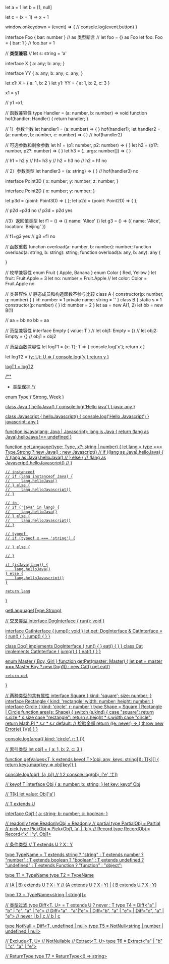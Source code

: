 let a = 1
let b = [1, null]

let c = (x = 1) => x + 1

window.onkeydown = (event) => {
    // console.log(event.button)
}

interface Foo {
    bar: number
}
// as 类型断言
// let foo = {} as Foo
let foo: Foo = {
    bar: 1
}
// foo.bar = 1


// ****************类型兼容**************** //
let s: string = 'a'

interface X {
    a: any;
    b: any;
}

interface YY {
    a: any;
    b: any;
    c: any;
}

let x1: X = { a: 1, b: 2 }
let y1: YY = { a: 1, b: 2, c: 3 }

x1 = y1

// y1 =x1;

// 函数兼容性
type Handler = (a: number, b: number) => void
function hof(handler: Handler) {
    return handler;
}

// 1）参数个数
let handler1 = (a: number) => { }
hof(handler1);
let handler2 = (a: number, b: number, c: number) => { }
// hof(handler2)

// 可选参数和剩余参数
let h1 = (p1: number, p2: number) => { }
let h2 = (p1?: number, p2?: number) => { }
let h3 = (...args: number[]) => { }

// h1 = h2 y
// h1= h3 y
// h2 = h3 no
// h2 = h1 no

// 2）参数类型
let handler3 = (a: string) => { }
// hof(handler3) no


interface Point3D {
    x: number;
    y: number;
    z: number;
}

interface Point2D {
    x: number;
    y: number;
}

let p3d = (point: Point3D) => { };
let p2d = (point: Point2D) => { };

// p2d =p3d no
// p3d = p2d yes

//3）返回值类型
let f1 = () => ({ name: 'Alice' })
let g3 = () => ({ name: 'Alice', location: 'Beijing' })

// f1=g3 yes
// g3 =f1 no

// 函数重载
function overload(a: number, b: number): number;
function overload(a: string, b: string): string;
function overload(a: any, b: any): any {

}

// 枚举兼容性
enum Fruit { Apple, Banana }
enum Color { Red, Yellow }
let fruit: Fruit.Apple = 3
let no: number = Fruit.Apple
// let color: Color = Fruit.Apple no


// 类兼容性
// 静态成员和构造函数不参与比较
class A {
    constructor(p: number, q: number) { }
    id: number = 1
    private name: string = ''
}
class B {
    static s = 1
    constructor(p: number) { }
    id: number = 2
}
let aa = new A(1, 2)
let bb = new B(1)

// aa = bb no
bb = aa

// 范型兼容性
interface Empty<T> {
    value: T
}
// let obj1: Empty<number> = {}
// let obj2: Empty<string> = {}
// obj1 = obj2

// 范型函数兼容性
let logT1 = <T>(x: T): T => {
    console.log('x');
    return x
}

let logT2 = <U>(y: U): U => {
    console.log('y')
    return y
}

logT1 = logT2


/**
 * 类型保护
*/

enum Type { Strong, Week }

class Java {
    helloJava() {
        console.log('Hello java')
    }
    java: any
}

class Javascript {
    helloJavascript() {
        console.log('Hello Javascript')
    }
    javascript: any
}

function isJava(lang: Java | Javascript): lang is Java {
    return (lang as Java).helloJava !== undefined
}

function getLanguage(type: Type, x?: string | number) {
    let lang = type === Type.Strong ? new Java() : new Javascript()
    // if ((lang as Java).helloJava) {
    //     (lang as Java).helloJava()
    // } else {
    //     (lang as Javascript).helloJavascript()
    // }

    // instanceof
    // if (lang instanceof Java) {
    //     lang.helloJava()
    // } else {
    //     lang.helloJavascript()
    // }

    // in 
    // if ('java' in lang) {
    //     lang.helloJava()
    // } else {
    //     lang.helloJavascript()
    // }

    // typeof 
    // if (typeof x === 'string') {

    // } else {

    // }

    if (isJava(lang)) {
        lang.helloJava()
    } else {
        lang.helloJavascript()
    }

    return lang
}

getLanguage(Type.Strong)

// 交叉类型
interface DogInterface {
    run(): void
}

interface CatInterface {
    jump(): void
}
let pet: DogInterface & CatInterface = {
    run() { },
    jump() { }
}

class Dog1 implements DogInterface {
    run() { }
    eat() { }
}
class Cat implements CatInterface {
    jump() { }
    eat() { }
}

enum Master { Boy, Girl }
function getPet(master: Master) {
    let pet = master === Master.Boy ? new Dog1() : new Cat()
    pet.eat()

    return pet
}


// 两种类型的共有属性
interface Square {
    kind: 'square';
    size: number;
}
interface Rectangle {
    kind: 'rectangle'
    width: number;
    height: number;
}
interface Circle {
    kind: 'circle',
    r: number
}
type Shape = Square | Rectangle | Circle
function area(s: Shape) {
    switch (s.kind) {
        case "square":
            return s.size * s.size
        case "rectangle":
            return s.height * s.width
        case "circle":
            return Math.PI * s.r * s.r
        default: // 检验全部
            return ((e: never) => { throw new Error(e) })(s)
    }
}

console.log(area({ kind: 'circle', r: 1 }))


// 索引类型
let obj1 = {
    a: 1,
    b: 2,
    c: 3
}

function getValues<T, k extends keyof T>(obj: any, keys: string[]): T[k][] {
    return keys.map(key => obj[key])
}

console.log(obj1, [a, b]) // 1 2
console.log(obj, ['e', 'f'])

// keyof T
interface Obj {
    a: number;
    b: string;
}
let key: keyof Obj

// T[k]
let value: Obj['a']

// T extends U

interface Obj1 {
    a: string;
    b: number;
    c: boolean;
}


// readonly
type ReadonlyObj = Readonly<Obj1>
// partial
type PartialObj = Partial<Obj>
// pick
type PickObj = Pick<Obj1, 'a' | 'b'>
// Record
type RecordObj = Record<'x' | 'y', Obj1>


// 条件类型
// T extends U ? X : Y

type TypeName<T> =
    T extends string ? "string" :
    T extends number ? "number" :
    T extends boolean ? "boolean" :
    T extends undefined ? "undefined" :
    T extends Function ? "function" :
    "object";

type T1 = TypeName<string>
type T2 = TypeName<number>

// (A | B) extends U ? X : Y
// (A extends U ? X : Y) | ( B extends U ? X : Y)

type T3 = TypeName<string | string[]>

// 类型过滤
type Diff<T, U> = T extends U ? never : T
type T4 = Diff<"a" | "b" | "c", "a" | "e">
// Diff<"a" , "a"|"e"> | Diff<"b", "a" | "e"> | Diff<"c", "a" | "e">
// never | b | c
// b | c

type NotNull<T> = Diff<T, undefined | null>
type T5 = NotNull<string | number | undefined | null>

// Exclude<T, U>
// NotNullable<T>
// Extract<T, U>
type T6 = Extract<"a" | "b" | "c", "a" | "e">

// ReturnType<T>
type T7 = ReturnType<() => string>